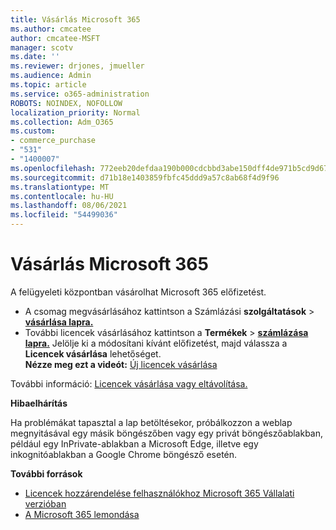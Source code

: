 ```yaml
---
title: Vásárlás Microsoft 365
ms.author: cmcatee
author: cmcatee-MSFT
manager: scotv
ms.date: ''
ms.reviewer: drjones, jmueller
ms.audience: Admin
ms.topic: article
ms.service: o365-administration
ROBOTS: NOINDEX, NOFOLLOW
localization_priority: Normal
ms.collection: Adm_O365
ms.custom:
- commerce_purchase
- "531"
- "1400007"
ms.openlocfilehash: 772eeb20defdaa190b000cdcbbd3abe150dff4de971b5cd9d676f261880776a9
ms.sourcegitcommit: d71b18e1403859fbfc45ddd9a57c8ab68f4d9f96
ms.translationtype: MT
ms.contentlocale: hu-HU
ms.lasthandoff: 08/06/2021
ms.locfileid: "54499036"
---
```

# <a name="how-to-make-a-microsoft-365-purchase"></a>Vásárlás Microsoft 365

A felügyeleti központban vásárolhat Microsoft 365 előfizetést.
  
- A csomag megvásárlásához kattintson a Számlázási **szolgáltatások** \> **[vásárlása lapra.](https://go.microsoft.com/fwlink/p/?linkid=868433)**
- További licencek vásárlásához kattintson a **Termékek** \> **[számlázása lapra.](https://go.microsoft.com/fwlink/p/?linkid=842054)** Jelölje ki a módosítani kívánt előfizetést, majd válassza a **Licencek vásárlása** lehetőséget.\
**Nézze meg ezt a videót:** [Új licencek vásárlása](https://go.microsoft.com/fwlink/p/?linkid=2154857)
  
További információ: [Licencek vásárlása vagy eltávolítása.](/microsoft-365/commerce/licenses/buy-licenses)

**Hibaelhárítás**

Ha problémákat tapasztal a lap betöltésekor, próbálkozzon a weblap megnyitásával egy másik böngészőben vagy egy privát böngészőablakban, például egy InPrivate-ablakban a Microsoft Edge, illetve egy inkognitóablakban a Google Chrome böngésző esetén.

**További források**
  
- [Licencek hozzárendelése felhasználókhoz Microsoft 365 Vállalati verzióban](/microsoft-365/admin/add-users/add-users)
- [A Microsoft 365 lemondása](/microsoft-365/commerce/subscriptions/cancel-your-subscription)